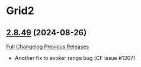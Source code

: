 # Grid2

## [2.8.49](https://github.com/michaelnpsp/Grid2/tree/2.8.49) (2024-08-26)
[Full Changelog](https://github.com/michaelnpsp/Grid2/compare/2.8.48...2.8.49) [Previous Releases](https://github.com/michaelnpsp/Grid2/releases)

- Another fix to evoker range bug (CF issue #1307)  
